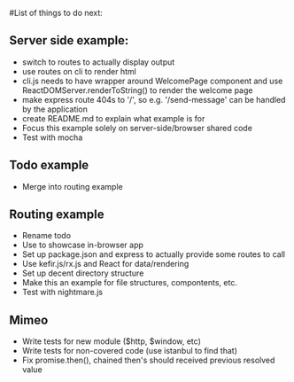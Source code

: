 #List of things to do next:

## Server side example:
- switch to routes to actually display output
- use routes on cli to render html
- cli.js needs to have wrapper around WelcomePage component and use
  ReactDOMServer.renderToString() to render the welcome page
- make express route 404s to '/', so e.g. '/send-message' can be handled by
  the application
- create README.md to explain what example is for
- Focus this example solely on server-side/browser shared code
- Test with mocha

## Todo example
- Merge into routing example

## Routing example
- Rename todo
- Use to showcase in-browser app
- Set up package.json and express to actually provide some routes to call
- Use kefir.js/rx.js and React for data/rendering
- Set up decent directory structure
- Make this an example for file structures, compontents, etc.
- Test with nightmare.js

## Mimeo
- Write tests for new module ($http, $window, etc)
- Write tests for non-covered code (use istanbul to find that)
- Fix promise.then(), chained then's should received previous resolved value